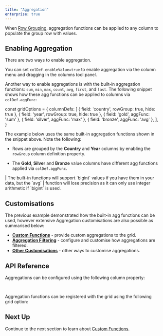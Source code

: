 ```yaml
---
title: "Aggregation"
enterprise: true
---
```


When [Row Grouping](/grouping/), aggregation functions can be applied to any column to populate the group row with values.

## Enabling Aggregation

There are two ways to enable aggregation. 

You can set `colDef.enableValue=true` to enable aggregation via the column menu and dragging in the columns tool panel. 

Another way to enable aggregations is with the built-in aggregation functions: `sum`, `min`, `max`, `count`, `avg`, `first`, and `last`. The following snippet shows how these agg functions can be applied to columns via `colDef.aggFunc`:

<snippet>
const gridOptions = {
    columnDefs: [
        { field: 'country', rowGroup: true, hide: true },
        { field: 'year', rowGroup: true, hide: true }, 
        { field: 'gold', aggFunc: 'sum' },
        { field: 'silver', aggFunc: 'max' },
        { field: 'bronze', aggFunc: 'avg' },
    ],
}
</snippet>

The example below uses the same built-in aggregation functions shown in the snippet above. Note the following:

- Rows are grouped by the **Country** and **Year** columns by enabling the `rowGroup` column definition property.

- The **Gold**, **Silver** and **Bronze** value columns have different agg functions applied via `colDef.aggFunc`.

<grid-example title='Enabling Aggregation' name='enabling-aggregation' type='generated' options='{ "enterprise": true, "exampleHeight": 540, "modules": ["clientside", "rowgrouping", "menu", "columnpanel", "filterpanel", "setfilter"] }'></grid-example>

<note>
| The built-in functions will support `bigint` values if you have them in your data, but the `avg`
| function will lose precision as it can only use integer arithmetic if `bigint` is used.
</note>

## Customisations

The previous example demonstrated how the built-in agg functions can be used, however extensive Aggregation customisations
are also possible as summarised below:

- **[Custom Functions](/aggregation-custom-functions/)** - provide custom aggregations to the grid.
- **[Aggregation Filtering](/aggregation-filtering/)** - configure and customise how aggregations are filtered.
- **[Other Customisations](/aggregation-other/)** - other ways to customise aggregations.

## API Reference

Aggregations can be configured using the following column property:

<api-documentation source='column-properties/properties.json' section='grouping' names='["aggFunc", "defaultAggFunc", "allowedAggFuncs"]'></api-documentation>

<br>

Aggregation functions can be registered with the grid using the following grid option:

<api-documentation source='grid-options/properties.json' section='rowPivoting' names='["aggFuncs", "suppressAggFilteredOnly", "groupAggFiltering","suppressAggFuncInHeader"]'></api-documentation>

## Next Up

Continue to the next section to learn about [Custom Functions](/aggregation-custom-functions/).
